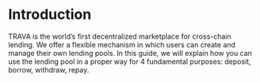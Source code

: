 # Introduction

TRAVA is the world’s first decentralized marketplace for cross-chain lending. We offer a flexible mechanism in which users can create and manage their own lending pools. In this guide, we will explain how you can use the lending pool in a proper way for 4 fundamental purposes: deposit, borrow, withdraw, repay.
